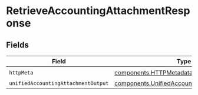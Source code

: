 # RetrieveAccountingAttachmentResponse


## Fields

| Field                                                                                                        | Type                                                                                                         | Required                                                                                                     | Description                                                                                                  |
| ------------------------------------------------------------------------------------------------------------ | ------------------------------------------------------------------------------------------------------------ | ------------------------------------------------------------------------------------------------------------ | ------------------------------------------------------------------------------------------------------------ |
| `httpMeta`                                                                                                   | [components.HTTPMetadata](../../models/components/httpmetadata.md)                                           | :heavy_check_mark:                                                                                           | N/A                                                                                                          |
| `unifiedAccountingAttachmentOutput`                                                                          | [components.UnifiedAccountingAttachmentOutput](../../models/components/unifiedaccountingattachmentoutput.md) | :heavy_minus_sign:                                                                                           | N/A                                                                                                          |